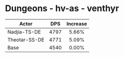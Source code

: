 # Dungeons - hv-as - venthyr
| Actor | DPS | Increase |
|---|:---:|:---:|
|Nadjia-TS-DE|4797|5.66%|
|Theotar-SS-DE|4771|5.09%|
|Base|4540|0.00%|
